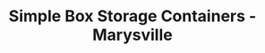 ---
title: "Simple Box Storage Containers - Marysville"
url: /marysville/simple-box-storage-containers-marysville/
shop: storage rental
---